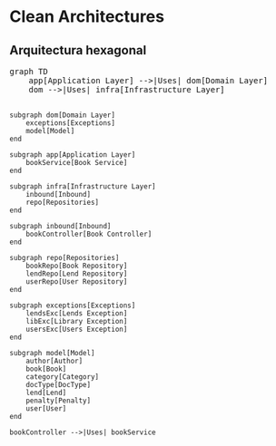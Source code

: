 # Clean Architectures


## Arquitectura hexagonal


<div>
<pre class="mermaid">
graph TD
    app[Application Layer] -->|Uses| dom[Domain Layer]
    dom -->|Uses| infra[Infrastructure Layer]
    
    subgraph dom[Domain Layer]
        exceptions[Exceptions]
        model[Model]
    end

    subgraph app[Application Layer]
        bookService[Book Service]
    end

    subgraph infra[Infrastructure Layer]
        inbound[Inbound]
        repo[Repositories]
    end

    subgraph inbound[Inbound]
        bookController[Book Controller]
    end

    subgraph repo[Repositories]
        bookRepo[Book Repository]
        lendRepo[Lend Repository]
        userRepo[User Repository]
    end

    subgraph exceptions[Exceptions]
        lendsExc[Lends Exception]
        libExc[Library Exception]
        usersExc[Users Exception]
    end

    subgraph model[Model]
        author[Author]
        book[Book]
        category[Category]
        docType[DocType]
        lend[Lend]
        penalty[Penalty]
        user[User]
    end

    bookController -->|Uses| bookService
</pre>

<script src="https://cdn.jsdelivr.net/npm/mermaid@10.9.0/dist/mermaid.min.js "></script>
</div>

